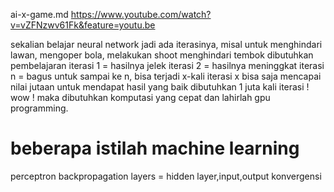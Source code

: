 ai-x-game.md
https://www.youtube.com/watch?v=vZFNzwv61Fk&feature=youtu.be

sekalian belajar neural network
jadi ada iterasinya, 
misal untuk menghindari lawan, mengoper bola, melakukan shoot
menghindari tembok dibutuhkan pembelajaran
iterasi 1 = hasilnya jelek
iterasi 2 = hasilnya meninggkat
iterasi n = bagus
untuk sampai ke n, bisa terjadi x-kali iterasi
x bisa saja mencapai nilai jutaan
untuk mendapat hasil yang baik dibutuhkan 1 juta kali iterasi !
wow !
maka dibutuhkan komputasi yang cepat
dan lahirlah gpu programming.

# beberapa istilah machine learning
perceptron
backpropagation
layers = hidden layer,input,output
konvergensi



